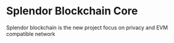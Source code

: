 # Splendor Blockchain Core

Splendor blockchain is the new project focus on privacy and EVM compatible network